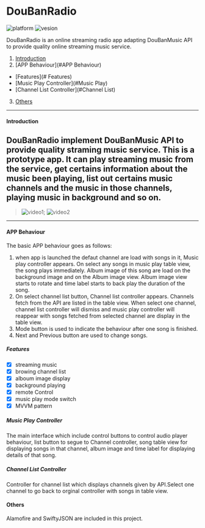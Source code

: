 # DouBanRadio

![platform](https://img.shields.io/badge/platform-iOS%20%209.0%2B-lightgrey.svg)
![vesion](https://img.shields.io/badge/version-swift3-ff69b4.svg)

DouBanRadio is an online streaming radio app adapting DouBanMusic API to provide quality online streaming music service.

1. [Introduction](#Introduction)
2. [APP Behaviour](#APP Behaviour)
  - [Features](# Features)
  - [Music Play Controller](#Music Play)
  - [Channel List Controller](#Channel List)
3. [Others](#Others)

------------------------------------------

#### Introduction
DouBanRadio implement DouBanMusic API to provide quality straming music service. This is  a prototype app. It can play streaming music from the service, get certains information about the music been playing, list out certains music channels and the music in those channels, playing music in background and so on.
---
>   ![video1](video1.gif);  ![video2](video2.gif)
---
#### APP Behaviour
The basic APP behaviour goes as follows:
  1. when app is launched the defaut channel are load with songs in it, Music play controller appears. On select any songs in music play table view, the song plays immediately. Album image of this song are load on the background image and on the Album image view. Album image view starts to rotate and time label starts to back play the duration of the song.
  2. On select channel list button, Channel list controller appears. Channels fetch from the API are listed in the table view. When select one channel, channel list controller will dismiss and music play controller will reappear with songs fetched from selected channel are display in the table view.
  3. Mode button is used to indicate the behaviour after one song is finished.
  4. Next and Previous button are used to change songs.
##### Features
- [x] streaming music
- [x] browing channel list
- [x] alboum image display
- [x] background playing
- [x] remote Control
- [x] music play mode switch
- [x] MVVM pattern

##### Music Play Controller
The main interface which include control buttons to control audio player behaviour, list button to segue to Channel controller, song table view for displaying songs in that channel, album image and time label for displaying details of that song.
##### Channel List Controller
Controller for channel list which displays channels given by API.Select one channel to go back to orginal controller with songs in table view.   

#### Others
Alamofire and SwiftyJSON are included in this project.
